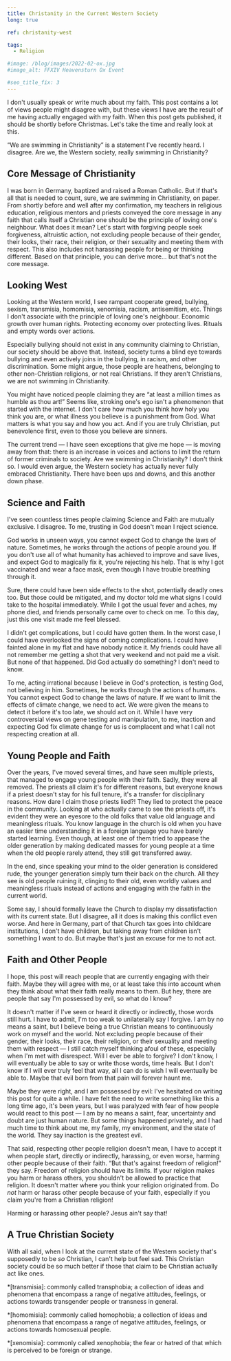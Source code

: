 ```yaml
---
title: Christanity in the Current Western Society
long: true

ref: christanity-west

tags:
  - Religion

#image: /blog/images/2022-02-ox.jpg
#image_alt: FFXIV Heavensturn Ox Event

#seo_title_fix: 3
---
```

I don't usually speak or write much about my faith.
This post contains a lot of views people might disagree with, but these views I have are the result of me having actually engaged with my faith.
When this post gets published, it should be shortly before Christmas.
Let's take the time and really look at this.

“We are swimming in Christianity” is a statement I've recently heard.
I disagree.
Are we, the Western society, really swimming in Christianity?

## Core Message of Christianity

I was born in Germany, baptized and raised a Roman Catholic.
But if that's all that is needed to count, sure, we are swimming in Christianity, on paper.
From shortly before and well after my confirmation, my teachers in religious education, religious mentors and priests conveyed the core message in any faith that calls itself a Christian one should be the principle of loving one's neighbour.
What does it mean?
Let's start with forgiving people seek forgiveness, altruistic action, not excluding people because of their gender, their looks, their race, their religion, or their sexuality and meeting them with respect.
This also includes not harassing people for being or thinking different.
Based on that principle, you can derive more… but that's not the core message.

## Looking West

Looking at the Western world, I see rampant cooperate greed, bullying, sexism, transmisia, homomisia, xenomisia, racism, antisemitism, etc.
Things I don't associate with the principle of loving one's neighbour.
Economic growth over human rights. Protecting economy over protecting lives.
Rituals and empty words over actions.

Especially bullying should not exist in any community claiming to Christian, our society should be above that.
Instead, society turns a blind eye towards bullying and even actively joins in the bullying, in racism, and other discrimination.
Some might argue, those people are heathens, belonging to other non-Christian religions, or not real Christians.
If they aren't Christians, we are not swimming in Christianity.

You might have noticed people claiming they are “at least a million times as humble as thou art!”
Seems like, stroking one's ego isn't a phenomenon that started with the internet.
I don't care how much you think how holy you think you are, or what illness you believe is a punishment from God.
What matters is what you say and how you act.
And if you are truly Christian, put benevolence first, even to those you believe are sinners.

The current trend — I have seen exceptions that give me hope — is moving away from that: there is an increase in voices and actions to limit the return of former criminals to society.
Are we swimming in Christianity?
I don't think so.
I would even argue, the Western society has actually never fully embraced Christianity.
There have been ups and downs, and this another down phase.

## Science and Faith

I've seen countless times people claiming Science and Faith are mutually exclusive.
I disagree.
To me, trusting in God doesn't mean I reject science.

God works in unseen ways, you cannot expect God to change the laws of nature.
Sometimes, he works through the actions of people around you.
If you don't use all of what humanity has achieved to improve and save lives, and expect God to magically fix it, you're rejecting his help.
That is why I got vaccinated and wear a face mask, even though I have trouble breathing through it.

Sure, there could have been side effects to the shot, potentially deadly ones too.
But those could be mitigated, and my doctor told me what signs I could take to the hospital immediately.
While I got the usual fever and aches, my phone died, and friends personally came over to check on me.
To this day, just this one visit made me feel blessed.

I didn't get complications, but I could have gotten them.
In the worst case, I could have overlooked the signs of coming complications.
I could have fainted alone in my flat and have nobody notice it.
My friends could have all not remember me getting a shot that very weekend and not paid me a visit.
But none of that happened.
Did God actually do something?
I don't need to know.

To me, acting irrational because I believe in God's protection, is testing God, not believing in him.
Sometimes, he works through the actions of humans.
You cannot expect God to change the laws of nature.
If we want to limit the effects of climate change, we need to act.
We were given the means to detect it before it's too late, we should act on it.
While I have very controversial views on gene testing and manipulation, to me, inaction and expecting God fix climate change for us is complacent and what I call not respecting creation at all.

## Young People and Faith

Over the years, I've moved several times, and have seen multiple priests, that managed to engage young people with their faith.
Sadly, they were all removed.
The priests all claim it's for different reasons, but everyone knows if a priest doesn't stay for his full tenure, it's a transfer for disciplinary reasons.
How dare I claim those priests lied?!
They lied to protect the peace in the community.
Looking at who actually came to see the priests off, it's evident they were an eyesore to the old folks that value old language and meaningless rituals.
You know language in the church is old when you have an easier time understanding it in a foreign language you have barely started learning.
Even though, at least one of them tried to appease the older generation by making dedicated masses for young people at a time when the old people rarely attend, they still get transferred away.

In the end, since speaking your mind to the older generation is considered rude, the younger generation simply turn their back on the church.
All they see is old people ruining it, clinging to their old, even worldly values and meaningless rituals instead of actions and engaging with the faith in the current world.

Some say, I should formally leave the Church to display my dissatisfaction with its current state.
But I disagree, all it does is making this conflict even worse.
And here in Germany, part of that Church tax goes into childcare institutions, I don't have children, but taking away from children isn't something I want to do.
But maybe that's just an excuse for me to not act.

## Faith and Other People

I hope, this post will reach people that are currently engaging with their faith.
Maybe they will agree with me, or at least take this into account when they think about what their faith really means to them.
But hey, there are people that say I'm possessed by evil, so what do I know?

It doesn't matter if I've seen or heard it directly or indirectly, those words still hurt.
I have to admit, I'm too weak to unilaterally say I forgive.
I am by no means a saint, but I believe being a true Christian means to continuously work on myself and the world.
Not excluding people because of their gender, their looks, their race, their religion, or their sexuality and meeting them with respect — I still catch myself thinking afoul of these, especially when I'm met with disrespect.
Will I ever be able to forgive?
I don't know, I will eventually be able to say or write those words, time heals.
But I don't know if I will ever truly feel that way, all I can do is wish I will eventually be able to.
Maybe that evil born from that pain will forever haunt me.

Maybe they were right, and I am possessed by evil: I've hesitated on writing this post for quite a while.
I have felt the need to write something like this a long time ago, it's been years, but I was paralyzed with fear of how people would react to this post — I am by no means a saint, fear, uncertainty and doubt are just human nature.
But some things happened privately, and I had much time to think about me, my family, my environment, and the state of the world.
They say inaction is the greatest evil.

That said, respecting other people religion doesn't mean, I have to accept it when people start, directly or indirectly, harassing, or even worse, harming other people because of their faith.
“But that's against freedom of religion!” they say.
Freedom of religion should have its limits.
If your religion makes you harm or harass others, you shouldn't be allowed to practice that religion.
It doesn't matter where you think your religion originated from.
Do *not* harm or harass other people because of your faith, especially if you claim you're from a Christian religion!

Harming or harassing other people?
Jesus ain't say that!

## A True Christian Society

With all said, when I look at the current state of the Western society that's supposedly to be *so* Christian, I can't help but feel sad.
This Christian society could be so much better if those that claim to be Christian actually act like ones.

*[transmisia]: commonly called transphobia; a collection of ideas and phenomena that encompass a range of negative attitudes, feelings, or actions towards transgender people or transness in general.

*[homomisia]: commonly called homophobia; a collection of ideas and phenomena that encompass a range of negative attitudes, feelings, or actions towards homosexual people.

*[xenomisia]: commonly called xenophobia; the fear or hatred of that which is perceived to be foreign or strange.
